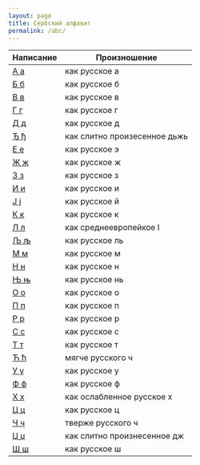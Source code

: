 ```yaml
---
layout: page
title: Сербский алфавит
permalink: /abc/
---
```


| Написание     | Произношение                 |
| ------------- | ---------------------------- |
| [А а](/a/)   | как русское а                |
| [Б б](/b/)   | как русское б                |
| [В в](/v/)   | как русское в                |
| [Г г](/g/)   | как русское г                |
| [Д д](/d/)   | как русское д                |
| [Ђ ђ](/dzh/) | как слитно произесенное дьжь |
| [Е е](/e/)   | как русское э                |
| [Ж ж](/zh/)  | как русское ж                |
| [3 з](/z/)   | как русское з                |
| [И и](/i/)   | как русское и                |
| [Ј ј](/j/)   | как русское й                |
| [К к](/k/)   | как русское к                |
| [Л л](/l/)   | как среднеевропейкое l       |
| [Љ љ](/lj/)  | как русское ль               |
| [М м](/m/)   | как русское м                |
| [Н н](/n/)   | как русское н                |
| [Њ њ](/nj/)  | как русское нь               |
| [О о](/o/)   | как русское о                |
| [П п](/p/)   | как русское п                |
| [Р р](/r/)   | как русское р                |
| [С с](/s/)   | как русское с                |
| [Т т](/t/)   | как русское т                |
| [Ћ ћ](/cc/)  | мягче русского ч             |
| [У у](/u/)   | как русское у                |
| [Ф ф](/f/)   | как русское ф                |
| [X х](/h/)   | как ослабленное русское х    |
| [Ц ц](/c/)   | как русское ц                |
| [Ч ч](/ch/)  | тверже русского ч            |
| [Џ џ](/dz/)  | как слитно произнесенное дж  |
| [Ш ш](/sh/)  | как русское ш                |
